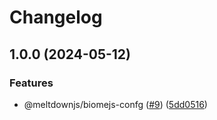 # Changelog

## 1.0.0 (2024-05-12)


### Features

* @meltdownjs/biomejs-confg ([#9](https://github.com/meltdownjs/meltdown/issues/9)) ([5dd0516](https://github.com/meltdownjs/meltdown/commit/5dd0516f1b76ca38388c04fc11a25af61a04a7a9))
